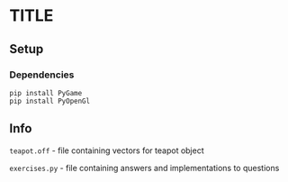 # TITLE

## Setup
### Dependencies
```
pip install PyGame
pip install PyOpenGl
```

## Info

`teapot.off` - file containing vectors for teapot object

`exercises.py` - file containing answers and implementations to questions
